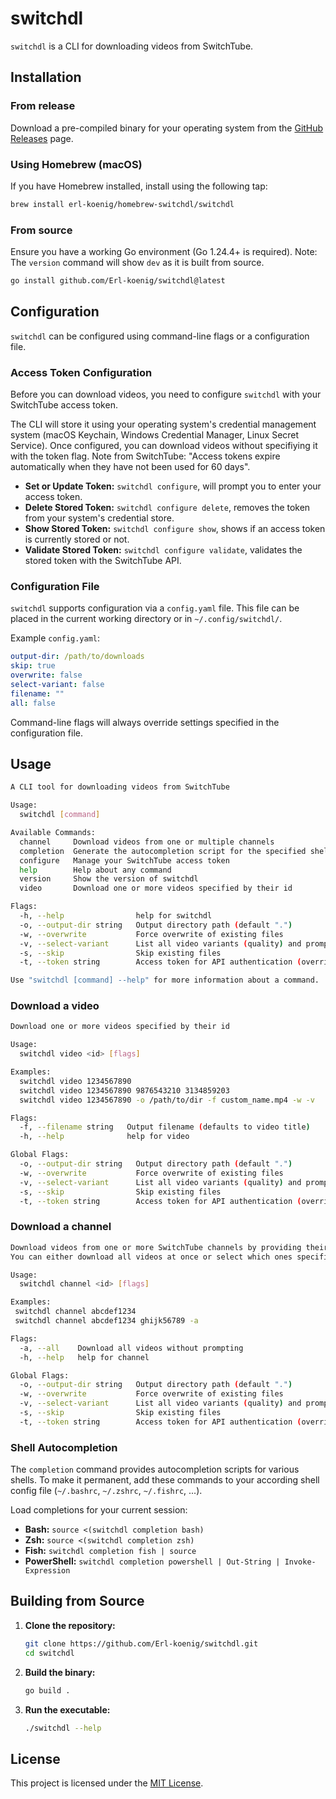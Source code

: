 # switchdl

`switchdl` is a CLI for downloading videos from SwitchTube.

## Installation

### From release

Download a pre-compiled binary for your operating system from the [GitHub Releases](https://github.com/Erl-koenig/switchdl/releases) page.

### Using Homebrew (macOS)

If you have Homebrew installed, install using the following tap:

```bash
brew install erl-koenig/homebrew-switchdl/switchdl
```

### From source

Ensure you have a working Go environment (Go 1.24.4+ is required). Note: The `version` command will show `dev` as it is built from source.

```bash
go install github.com/Erl-koenig/switchdl@latest
```

## Configuration

`switchdl` can be configured using command-line flags or a configuration file.

### Access Token Configuration

Before you can download videos, you need to configure `switchdl` with your SwitchTube access token.

The CLI will store it using your operating system's credential management system (macOS Keychain, Windows Credential Manager, Linux Secret Service). Once configured, you can download videos without specifiying it with the token flag. Note from SwitchTube: "Access tokens expire automatically when they have not been used for 60 days".

- **Set or Update Token:** `switchdl configure`, will prompt you to enter your access token.
- **Delete Stored Token:** `switchdl configure delete`, removes the token from your system's credential store.
- **Show Stored Token:** `switchdl configure show`, shows if an access token is currently stored or not.
- **Validate Stored Token:** `switchdl configure validate`, validates the stored token with the SwitchTube API.

### Configuration File

`switchdl` supports configuration via a `config.yaml` file. This file can be placed in the current working directory or in `~/.config/switchdl/`.

Example `config.yaml`:

```yaml
output-dir: /path/to/downloads
skip: true
overwrite: false
select-variant: false
filename: ""
all: false
```

Command-line flags will always override settings specified in the configuration file.

## Usage

```bash
A CLI tool for downloading videos from SwitchTube

Usage:
  switchdl [command]

Available Commands:
  channel     Download videos from one or multiple channels
  completion  Generate the autocompletion script for the specified shell
  configure   Manage your SwitchTube access token
  help        Help about any command
  version     Show the version of switchdl
  video       Download one or more videos specified by their id

Flags:
  -h, --help                help for switchdl
  -o, --output-dir string   Output directory path (default ".")
  -w, --overwrite           Force overwrite of existing files
  -v, --select-variant      List all video variants (quality) and prompt for selection
  -s, --skip                Skip existing files
  -t, --token string        Access token for API authentication (overrides configured token)

Use "switchdl [command] --help" for more information about a command.
```

### Download a video

```bash
Download one or more videos specified by their id

Usage:
  switchdl video <id> [flags]

Examples:
  switchdl video 1234567890
  switchdl video 1234567890 9876543210 3134859203
  switchdl video 1234567890 -o /path/to/dir -f custom_name.mp4 -w -v

Flags:
  -f, --filename string   Output filename (defaults to video title)
  -h, --help              help for video

Global Flags:
  -o, --output-dir string   Output directory path (default ".")
  -w, --overwrite           Force overwrite of existing files
  -v, --select-variant      List all video variants (quality) and prompt for selection
  -s, --skip                Skip existing files
  -t, --token string        Access token for API authentication (overrides configured token)
```

### Download a channel

```bash
Download videos from one or more SwitchTube channels by providing their unique channel IDs.
You can either download all videos at once or select which ones specifically.

Usage:
  switchdl channel <id> [flags]

Examples:
 switchdl channel abcdef1234
 switchdl channel abcdef1234 ghijk56789 -a

Flags:
  -a, --all    Download all videos without prompting
  -h, --help   help for channel

Global Flags:
  -o, --output-dir string   Output directory path (default ".")
  -w, --overwrite           Force overwrite of existing files
  -v, --select-variant      List all video variants (quality) and prompt for selection
  -s, --skip                Skip existing files
  -t, --token string        Access token for API authentication (overrides configured token)
```

### Shell Autocompletion

The `completion` command provides autocompletion scripts for various shells. To make it permanent, add these commands to your according shell config file (`~/.bashrc`, `~/.zshrc`, `~/.fishrc`, ...).

Load completions for your current session:

- **Bash:** `source <(switchdl completion bash)`
- **Zsh:** `source <(switchdl completion zsh)`
- **Fish:** `switchdl completion fish | source`
- **PowerShell:** `switchdl completion powershell | Out-String | Invoke-Expression`

## Building from Source

1.  **Clone the repository:**
    ```bash
    git clone https://github.com/Erl-koenig/switchdl.git
    cd switchdl
    ```
2.  **Build the binary:**
    ```bash
    go build .
    ```
3.  **Run the executable:**
    ```bash
    ./switchdl --help
    ```

## License

This project is licensed under the [MIT License](LICENSE).
